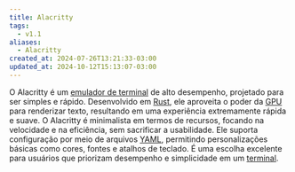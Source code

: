 ```yaml
---
title: Alacritty
tags:
  - v1.1
aliases:
  - Alacritty
created_at: 2024-07-26T13:21:33-03:00
updated_at: 2024-10-12T15:13:07-03:00
---
```


O Alacritty é um [emulador de terminal](../../../../atomos/2024/07/26/Emulador_de_terminal.md) de alto desempenho, projetado para ser simples e rápido. Desenvolvido em [Rust](../../../../atomos/2024/07/09/Linguagem_Rust.md), ele aproveita o poder da [GPU](../../../../atomos/2024/07/09/GPU.md) para renderizar texto, resultando em uma experiência extremamente rápida e suave. O Alacritty é minimalista em termos de recursos, focando na velocidade e na eficiência, sem sacrificar a usabilidade. Ele suporta configuração por meio de arquivos [YAML](../../../../atomos/2024/07/09/YAML.md), permitindo personalizações básicas como cores, fontes e atalhos de teclado. É uma escolha excelente para usuários que priorizam desempenho e simplicidade em um [terminal](../../../../atomos/2024/07/26/Emulador_de_terminal.md).